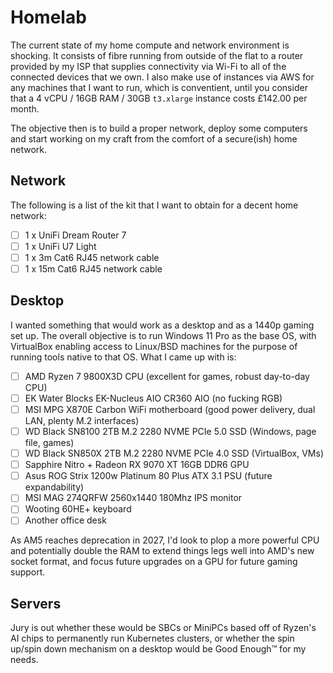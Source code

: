 # Homelab

The current state of my home compute and network environment is shocking. It consists of fibre
running from outside of the flat to a router provided by my ISP that supplies connectivity via
Wi-Fi to all of the connected devices that we own. I also make use of instances via AWS for 
any machines that I want to run, which is conventient, until you consider that a 4 vCPU / 
16GB RAM / 30GB `t3.xlarge` instance costs £142.00 per month.

The objective then is to build a proper network, deploy some computers and start working on
my craft from the comfort of a secure(ish) home network.

## Network

The following is a list of the kit that I want to obtain for a decent home network:

- [ ] 1 x UniFi Dream Router 7
- [ ] 1 x UniFi U7 Light
- [ ] 1 x 3m Cat6 RJ45 network cable
- [ ] 1 x 15m Cat6 RJ45 network cable

## Desktop

I wanted something that would work as a desktop and as a 1440p gaming set up. The overall
objective is to run Windows 11 Pro as the base OS, with VirtualBox enabling access to Linux/BSD
machines for the purpose of running tools native to that OS. What I came up with is:

- [ ] AMD Ryzen 7 9800X3D CPU (excellent for games, robust day-to-day CPU)
- [ ] EK Water Blocks EK-Nucleus AIO CR360 AIO (no fucking RGB)
- [ ] MSI MPG X870E Carbon WiFi motherboard (good power delivery, dual LAN, plenty M.2 interfaces)
- [ ] WD Black SN8100 2TB M.2 2280 NVME PCIe 5.0 SSD (Windows, page file, games)
- [ ] WD Black SN850X 2TB M.2 2280 NVME PCIe 4.0 SSD (VirtualBox, VMs)
- [ ] Sapphire Nitro + Radeon RX 9070 XT 16GB DDR6 GPU
- [ ] Asus ROG Strix 1200w Platinum 80 Plus ATX 3.1 PSU (future expandability)
- [ ] MSI MAG 274QRFW 2560x1440 180Mhz IPS monitor
- [ ] Wooting 60HE+ keyboard
- [ ] Another office desk

As AM5 reaches deprecation in 2027, I'd look to plop a more powerful CPU and potentially double the
RAM to extend things legs well into AMD's new socket format, and focus future upgrades on a GPU for
future gaming support.

## Servers

Jury is out whether these would be SBCs or MiniPCs based off of Ryzen's AI chips to permanently run
Kubernetes clusters, or whether the spin up/spin down mechanism on a desktop would be Good Enough™
for my needs.